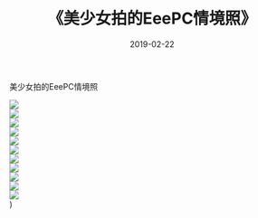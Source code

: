 ﻿---
layout: post
title:  《美少女拍的EeePC情境照》
date:   2019-02-22
img: http://img.660000.xyz/Sharelink/唯美/2019/美少女拍的EeePC情境照/000.jpg
categories: [美女, 清纯, 唯美]
---

美少女拍的EeePC情境照

  ![](http://img.660000.xyz/Sharelink/唯美/2019/美少女拍的EeePC情境照/001.jpg) <br> ![](http://img.660000.xyz/Sharelink/唯美/2019/美少女拍的EeePC情境照/002.jpg) <br> ![](http://img.660000.xyz/Sharelink/唯美/2019/美少女拍的EeePC情境照/003.jpg) <br> ![](http://img.660000.xyz/Sharelink/唯美/2019/美少女拍的EeePC情境照/004.jpg) <br> ![](http://img.660000.xyz/Sharelink/唯美/2019/美少女拍的EeePC情境照/005.jpg) <br> ![](http://img.660000.xyz/Sharelink/唯美/2019/美少女拍的EeePC情境照/006.jpg) <br> ![](http://img.660000.xyz/Sharelink/唯美/2019/美少女拍的EeePC情境照/007.jpg) <br> ![](http://img.660000.xyz/Sharelink/唯美/2019/美少女拍的EeePC情境照/008.jpg) <br> ![](http://img.660000.xyz/Sharelink/唯美/2019/美少女拍的EeePC情境照/009.jpg) <br> ![](http://img.660000.xyz/Sharelink/唯美/2019/美少女拍的EeePC情境照/010.jpg) <br> ![](http://img.660000.xyz/Sharelink/唯美/2019/美少女拍的EeePC情境照/011.jpg) <br>) <br>